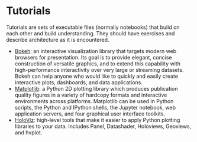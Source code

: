 # Tutorials

Tutorials are sets of executable files (normally notebooks) that build on
each other and build understanding. They should have exercises and describe
architecture as it is encountered.


 - [Bokeh](https://mybinder.org/v2/gh/bokeh/bokeh-notebooks/master?filepath=tutorial%2F00%20-%20Introduction%20and%20Setup.ipynb): an interactive visualization library that targets modern web browsers for presentation. Its goal is to provide elegant, concise construction of versatile graphics, and to extend this capability with high-performance interactivity over very large or streaming datasets. Bokeh can help anyone who would like to quickly and easily create interactive plots, dashboards, and data applications.
 - [Matplotlib](https://matplotlib.org/3.1.0/tutorials/index.html): a Python 2D plotting library which produces publication quality figures in a variety of hardcopy formats and interactive environments across platforms. Matplotlib can be used in Python scripts, the Python and IPython shells, the Jupyter notebook, web application servers, and four graphical user interface toolkits.
 - [HoloViz](https://pyviz.org/tutorial): high-level tools that make it easier to apply Python plotting libraries to your data. Includes Panel, Datashader, Holoviews, Geoviews, and hvplot.
